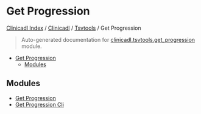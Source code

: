# Get Progression

[Clinicadl Index](../../../README.md#clinicadl-index) /
[Clinicadl](../../index.md#clinicadl) /
[Tsvtools](../index.md#tsvtools) /
Get Progression

> Auto-generated documentation for [clinicadl.tsvtools.get_progression](../../../../clinicadl/tsvtools/get_progression/__init__.py) module.

- [Get Progression](#get-progression)
  - [Modules](#modules)

## Modules

- [Get Progression](./get_progression.md)
- [Get Progression Cli](./get_progression_cli.md)